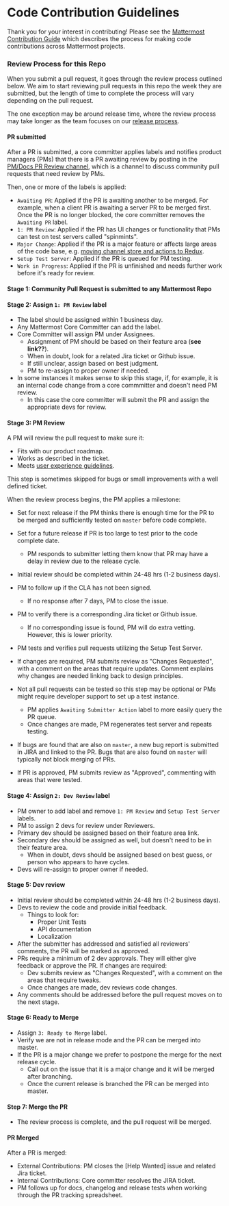 # Code Contribution Guidelines

Thank you for your interest in contributing! Please see the [Mattermost Contribution Guide](http://docs.mattermost.com/developer/contribution-guide.html) which describes the process for making code contributions across Mattermost projects.

### Review Process for this Repo

When you submit a pull request, it goes through the review process outlined below. We aim to start reviewing pull requests in this repo the week they are submitted, but the length of time to complete the process will vary depending on the pull request.

The one exception may be around release time, where the review process may take longer as the team focuses on our [release process](https://docs.mattermost.com/process/release-process.html).

#### PR submitted

After a PR is submitted, a core committer applies labels and notifies product managers (PMs) that there is a PR awaiting review by posting in the [PM/Docs PR Review channel](https://pre-release.mattermost.com/core/channels/pmdocs-pr-review-pub), which is a channel to discuss community pull requests that need review by PMs.

Then, one or more of the labels is applied:
 - `Awaiting PR`: Applied if the PR is awaiting another to be merged. For example, when a client PR is awaiting a server PR to be merged first. Once the PR is no longer blocked, the core committer removes the `Awaiting PR` label.
 - `1: PM Review`: Applied if the PR has UI changes or functionality that PMs can test on test servers called "spinmints".
 - `Major Change`: Applied if the PR is a major feature or affects large areas of the code base, e.g. [moving channel store and actions to Redux](https://github.com/mattermost/platform/pull/6235).
 - `Setup Test Server`: Applied if the PR is queued for PM testing.
 - `Work in Progress`: Applied if the PR is unfinished and needs further work before it's ready for review.

#### Stage 1: Community Pull Request is submitted to any Mattermost Repo

#### Stage 2: Assign `1: PM Review` label

 - The label should be assigned within 1 business day.
 - Any Mattermost Core Committer can add the label.
 - Core Committer will assign PM under Assignees.
   - Assignment of PM should be based on their feature area (**see link??**).
   - When in doubt, look for a related Jira ticket or Github issue.
   - If still unclear, assign based on best judgment.
   - PM to re-assign to proper owner if needed.
 - In some instances it makes sense to skip this stage, if, for example, it is an internal code change from a core commmitter and doesn't need PM review.
   - In this case the core committer will submit the PR and assign the appropriate devs for review.

#### Stage 3: PM Review

A PM will review the pull request to make sure it:

 - Fits with our product roadmap.
 - Works as described in the ticket.
 - Meets [user experience guidelines](https://docs.mattermost.com/developer/fx-guidelines.html).

This step is sometimes skipped for bugs or small improvements with a well defined ticket.

When the review process begins, the PM applies a milestone:
 - Set for next release if the PM thinks there is enough time for the PR to be merged and sufficiently tested on `master` before code complete.
 - Set for a future release if PR is too large to test prior to the code complete date.
   - PM responds to submitter letting them know that PR may have a delay in review due to the release cycle.

- Initial review should be completed within 24-48 hrs (1-2 business days).
 - PM to follow up if the CLA has not been signed.
   - If no response after 7 days, PM to close the issue.
 - PM to verify there is a corresponding Jira ticket or Github issue.
   - If no corresponding issue is found, PM will do extra vetting. However, this is lower priority.

- PM tests and verifies pull requests utilizing the Setup Test Server.
 - If changes are required, PM submits review as "Changes Requested", with a comment on the areas that require updates. Comment explains why changes are needed linking back to design principles.
 - Not all pull requests can be tested so this step may be optional or PMs might require developer support to set up a test instance.
   - PM applies `Awaiting Submitter Action` label to more easily query the PR queue.
   - Once changes are made, PM regenerates test server and repeats testing.
 - If bugs are found that are also on `master`, a new bug report is submitted in JIRA and linked to the PR. Bugs that are also found on `master` will typically not block merging of PRs.
 - If PR is approved, PM submits review as "Approved", commenting with areas that were tested.
 
#### Stage 4: Assign `2: Dev Review` label

 - PM owner to add label and remove `1: PM Review` and `Setup Test Server` labels.
 - PM to assign 2 devs for review under Reviewers.
 - Primary dev should be assigned based on their feature area link.
 - Secondary dev should be assigned as well, but doesn't need to be in their feature area.
   - When in doubt, devs should be assigned based on best guess, or person who appears to have cycles.
 - Devs will re-assign to proper owner if needed.

#### Stage 5: Dev review

 - Initial review should be completed within 24-48 hrs (1-2 business days).
 - Devs to review the code and provide initial feedback.
   - Things to look for:
     - Proper Unit Tests
     - API documentation
     - Localization
 - After the submitter has addressed and satisfied all reviewers' comments, the PR will be marked as approved.
 - PRs require a minimum of 2 dev approvals. They will either give feedback or approve the PR. If changes are required:
   - Dev submits review as "Changes Requested", with a comment on the areas that require tweaks.
   - Once changes are made, dev reviews code changes.
 - Any comments should be addressed before the pull request moves on to the next stage.

#### Stage 6: Ready to Merge

 - Assign `3: Ready to Merge` label.
 - Verify we are not in release mode and the PR can be merged into master.
 - If the PR is a major change we prefer to postpone the merge for the next release cycle.
   - Call out on the issue that it is a major change and it will be merged after branching.
   - Once the current release is branched the PR can be merged into master.

#### Step 7: Merge the PR

 - The review process is complete, and the pull request will be merged.

#### PR Merged

After a PR is merged:
- External Contributions: PM closes the [Help Wanted] issue and related Jira ticket.
- Internal Contributions: Core committer resolves the JIRA ticket.
- PM follows up for docs, changelog and release tests when working through the PR tracking spreadsheet.
